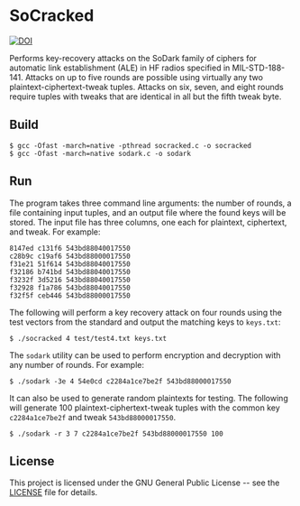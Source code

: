 # SoCracked

[![DOI](https://zenodo.org/badge/DOI/10.5281/zenodo.893134.svg)](https://doi.org/10.5281/zenodo.893134)

Performs key-recovery attacks on the SoDark family of ciphers for automatic
link establishment (ALE) in HF radios specified in MIL-STD-188-141. Attacks on
up to five rounds are possible using virtually any two
plaintext-ciphertext-tweak tuples. Attacks on six, seven, and eight rounds
require tuples with tweaks that are identical in all but the fifth tweak byte.

## Build

```console
$ gcc -Ofast -march=native -pthread socracked.c -o socracked
$ gcc -Ofast -march=native sodark.c -o sodark
```

## Run

The program takes three command line arguments: the number of rounds, a file
containing input tuples, and an output file where the found keys will be stored.
The input file has three columns, one each for plaintext, ciphertext, and tweak.
For example:
```
8147ed c131f6 543bd88040017550
c28b9c c19af6 543bd88000017550
f31e21 51f614 543bd88040017550
f32186 b741bd 543bd88040017550
f3232f 3d5216 543bd88040017550
f32928 f1a786 543bd88040017550
f32f5f ceb446 543bd88000017550
```
The following will perform a key recovery attack on four rounds using the test
vectors from the standard and output the matching keys to `keys.txt`:
```console
$ ./socracked 4 test/test4.txt keys.txt
```

The `sodark` utility can be used to perform encryption and decryption with any
number of rounds. For example:
```console
$ ./sodark -3e 4 54e0cd c2284a1ce7be2f 543bd88000017550
```

It can also be used to generate random plaintexts for testing. The following
will generate 100 plaintext-ciphertext-tweak tuples with the common key
`c2284a1ce7be2f` and tweak `543bd88000017550`.

```console
$ ./sodark -r 3 7 c2284a1ce7be2f 543bd88000017550 100
```

## License

This project is licensed under the GNU General Public License -- see the [LICENSE](LICENSE)
file for details.

